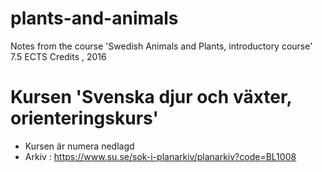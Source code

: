 # plants-and-animals
Notes from the course 'Swedish Animals and Plants, introductory course' 7.5 ECTS Credits , 2016


# Kursen 'Svenska djur och växter, orienteringskurs'
- Kursen är numera nedlagd
- Arkiv : https://www.su.se/sok-i-planarkiv/planarkiv?code=BL1008
